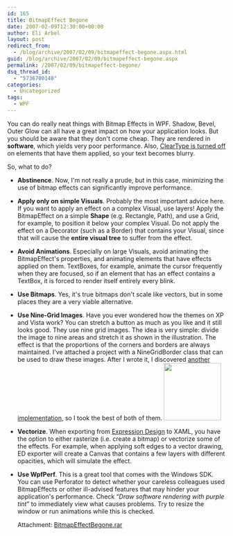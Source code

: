 ```yaml
---
id: 165
title: BitmapEffect Begone
date: 2007-02-09T12:30:00+00:00
author: Eli Arbel
layout: post
redirect_from:
  - /blog/archive/2007/02/09/bitmapeffect-begone.aspx.html
guid: /blog/archive/2007/02/09/bitmapeffect-begone.aspx
permalink: /2007/02/09/bitmapeffect-begone/
dsq_thread_id:
  - "5736700140"
categories:
  - Uncategorized
tags:
  - WPF
---
```

You can do really neat things with Bitmap Effects in WPF. Shadow, Bevel, Outer Glow can all have a great impact on how your application looks. But you should be aware that they don't come cheap. They are rendered in **software**, which yields very poor performance. Also, [ClearType is turned off](/2007/02/03/give-me-back-my-cleartype/) on elements that have them applied, so your text becomes blurry.

<!--more-->

So, what to do?

* **Abstinence**. Now, I'm not really a prude, but in this case, minimizing the use of bitmap effects can significantly improve performance. 
* **Apply only on simple Visuals**. Probably the most important advice here. If you want to apply an effect on a complex Visual, use layers! Apply the BitmapEffect on a simple **Shape** (e.g. Rectangle, Path), and use a Grid, for example, to position it below your complex Visual. Do not apply the effect on a Decorator (such as a Border) that contains your Visual, since that will cause the **entire visual tree** to suffer from the effect. 
* **Avoid Animations**. Especially on large Visuals, avoid animating the BitmapEffect's properties, and animating elements that have effects applied on them. TextBoxes, for example, animate the cursor frequently when they are focused, so if an element that has an effect contains a TextBox, it is forced to render itself entirely every blink. 
* **Use Bitmaps**. Yes, it's true bitmaps don't scale like vectors, but in some places they are a very viable alternative. 
* **Use Nine-Grid Images**. Have you ever wondered how the themes on XP and Vista work? You can stretch a button as much as you like and it still looks good. They use nine grid images. The idea is very simple: divide the image to nine areas and stretch it as shown in the illustration. The effect is that the proportions of the corners and borders are always maintained. I've attached a project with a NineGridBorder class that can be used to draw these images. After I wrote it, I discovered [another implementation](http://wpf.netfx3.com/files/folders/code_snippets/entry7532.aspx), so I took the best of both of them.
     <img style="width: 132px; height: 132px;" src="https://arbel.net/attachments/Images/1955.shadow.png" />
    
* **Vectorize**. When exporting from [Expression Design](http://www.microsoft.com/products/expression/en/Expression-Design/) to XAML, you have the option to either rasterize (i.e. create a bitmap) or vectorize some of the effects. For example, when applying soft edges to a vector drawing, ED exporter will create a Canvas that contains a few layers with different opacities, which will simulate the effect. 
* **Use WpfPerf**. This is a great tool that comes with the Windows SDK. You can use Perforator to detect whether your careless colleagues used BitmapEffects or other ill-advised features that may hinder your application's performance. Check &#8220;_Draw software rendering with purple tint_&#8221; to immediately view what causes problems. Try to resize the window or run animations while this is checked. 
    
    Attachment: [BitmapEffectBegone.rar](https://arbel.net/attachments/BitmapEffectBegone.rar)